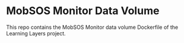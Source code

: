 # MobSOS Monitor Data Volume

This repo contains the MobSOS Monitor data volume Dockerfile of the Learning Layers project.
